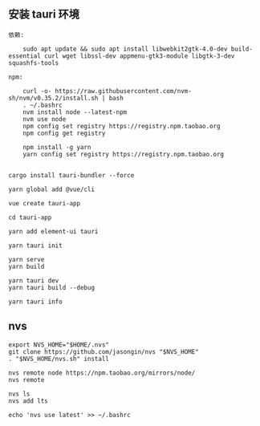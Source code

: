 
## 安装 tauri 环境

    依赖:

        sudo apt update && sudo apt install libwebkit2gtk-4.0-dev build-essential curl wget libssl-dev appmenu-gtk3-module libgtk-3-dev squashfs-tools

    npm:

        curl -o- https://raw.githubusercontent.com/nvm-sh/nvm/v0.35.2/install.sh | bash
        . ~/.bashrc
        nvm install node --latest-npm
        nvm use node
        npm config set registry https://registry.npm.taobao.org
        npm config get registry

        npm install -g yarn
        yarn config set registry https://registry.npm.taobao.org


    cargo install tauri-bundler --force

    yarn global add @vue/cli

    vue create tauri-app

    cd tauri-app

    yarn add element-ui tauri

    yarn tauri init

    yarn serve
    yarn build

    yarn tauri dev
    yarn tauri build --debug

    yarn tauri info

## nvs

    export NVS_HOME="$HOME/.nvs"
    git clone https://github.com/jasongin/nvs "$NVS_HOME"
    . "$NVS_HOME/nvs.sh" install

    nvs remote node https://npm.taobao.org/mirrors/node/
    nvs remote

    nvs ls
    nvs add lts

    echo 'nvs use latest' >> ~/.bashrc
